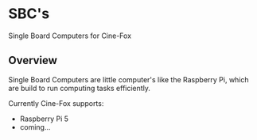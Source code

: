 # SBC's

Single Board Computers for Cine-Fox

## Overview

Single Board Computers are little computer's like the Raspberry Pi, which are build to run computing tasks efficiently.

Currently Cine-Fox supports: 
- Raspberry Pi 5
- coming...